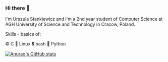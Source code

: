 ### Hi there 👋

I'm Urszula Stankiewicz and I'm a 2nd year student of Computer Science at AGH University of Science and Technology in Cracow, Poland.

Skills - basics of:

©️  C
🐧  Linux
💲  bash 
🐍  Python


[![Anurag's GitHub stats](https://github-readme-stats.vercel.app/api?username=ustankie)](https://github.com/anuraghazra/github-readme-stats)


